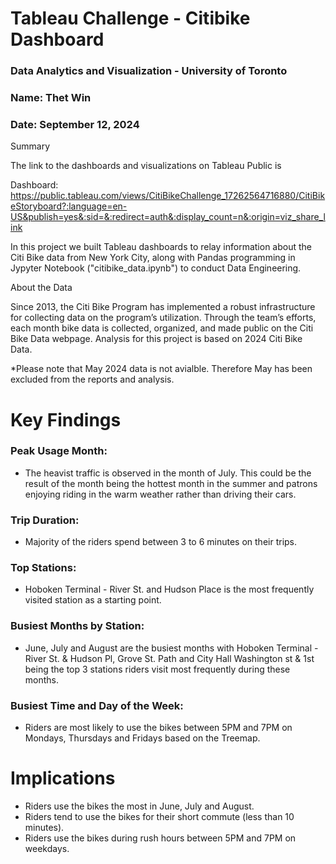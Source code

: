 # Tableau Challenge - Citibike Dashboard
### Data Analytics and Visualization - University of Toronto
### Name: Thet Win
### Date: September 12, 2024

Summary

The link to the dashboards and visualizations on Tableau Public is 

Dashboard:
https://public.tableau.com/views/CitiBikeChallenge_17262564716880/CitiBikeStoryboard?:language=en-US&publish=yes&:sid=&:redirect=auth&:display_count=n&:origin=viz_share_link



In this project we built Tableau dashboards to relay information about the Citi Bike data from New York City, along with Pandas programming in Jypyter Notebook ("citibike_data.ipynb")  to conduct Data Engineering.


About the Data

Since 2013, the Citi Bike Program has implemented a robust infrastructure for collecting data on the program’s utilization. Through the team’s efforts, each month bike data is collected, organized, and made public on the Citi Bike Data webpage.
Analysis for this project is based on 2024 Citi Bike Data.

*Please note that May 2024 data is not avialble. Therefore May has been excluded from the reports and analysis.


# Key Findings
### Peak Usage Month:
- The heavist traffic is observed in the month of July. This could be the result of the month being the hottest month in the summer and patrons enjoying riding in the warm weather rather than driving their cars.

### Trip Duration:
- Majority of the riders spend between 3 to 6 minutes on their trips.

### Top Stations:
- Hoboken Terminal - River St. and Hudson Place is the most frequently visited station as a starting point.

### Busiest Months by Station:
- June, July and August are the busiest months with Hoboken Terminal - River St. & Hudson Pl, Grove St. Path and City Hall Washington st & 1st being the top 3 stations riders visit most frequently during these months.

### Busiest Time and Day of the Week:
- Riders are most likely to use the bikes between 5PM and 7PM on Mondays, Thursdays and Fridays based on the Treemap.

# Implications
- Riders use the bikes the most in June, July and August.
- Riders tend to use the bikes for their short commute (less than 10 minutes).
- Riders use the bikes during rush hours between 5PM and 7PM on weekdays.
